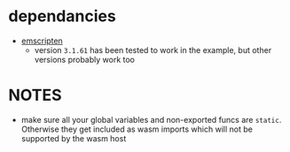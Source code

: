 # dependancies
- [emscripten](https://emscripten.org/docs/getting_started/index.html)
  - version `3.1.61` has been tested to work in the example, but other versions probably work too
# NOTES
- make sure all your global variables and non-exported funcs are `static`. Otherwise they get included as wasm imports which will not be supported by the wasm host

